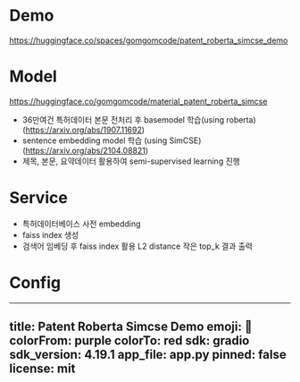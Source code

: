 # Demo
https://huggingface.co/spaces/gomgomcode/patent_roberta_simcse_demo

# Model
https://huggingface.co/gomgomcode/material_patent_roberta_simcse

- 36만여건 특허데이터 본문 전처리 후 basemodel 학습(using roberta)
    (https://arxiv.org/abs/1907.11692)
- sentence embedding model 학습 (using SimCSE)
    (https://arxiv.org/abs/2104.08821)
- 제목, 본문, 요약데이터 활용하여 semi-supervised learning 진행

# Service
- 특허데이터베이스 사전 embedding
- faiss index 생성
- 검색어 임베딩 후 faiss index 활용 L2 distance 작은 top_k 결과 출력

# Config
---
title: Patent Roberta Simcse Demo
emoji: 🦀
colorFrom: purple
colorTo: red
sdk: gradio
sdk_version: 4.19.1
app_file: app.py
pinned: false
license: mit
---